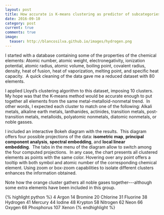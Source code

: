 ```yaml
---
layout: post
title: How accurate is K-means clustering as predictor of subcategories in the metal-metalloid-nonmetal trend?
date: 2016-09-10 
category: post
current: true
comments: true
image:
  teaser: http://blancosilva.github.io/images/hydrogen.png
---
```


I started with a database containing some of the properties of the chemical elements: Atomic number, atomic weight, electronegativity, ionization potential, atomic radius, atomic volume, boiling point, covalent radius, density, heat of fusion, heat of vaporization, melting point, and specific heat capacity.  A quick cleaning of the data gave me a reduced dataset with 80 elements.  

I applied Lloyd’s clustering algorithm to this dataset, imposing 10 clusters. My hope was that the K-means method would be accurate enough to put together all elements from the same metal-metalloid-nonmetal trend.  In other words, I expected each cluster to match one of the following: Alkali metals, alkaline earth metals, lan­thanides, actinides, transition metals, post-​transition metals, metalloids, polyatomic nonmetals, diatomic nonmetals, or noble gasses.

I included an interactive Bokeh diagram with the results.  This diagram offers four possible projections of the data: **isometric map**, **principal component analysis**, **spectral embedding**, and **local linear embedding**.  The tabs in the menu of the diagram allow to switch among the four computed projections.  In any case, the chart presents all clustered elements as points with the same color.  Hovering over any point offers a tooltip with both symbol and atomic number of the corresponding chemical element. Using zoom or box-zoom capabilities to isolate different clusters enhances the information obtained. 

<link rel="stylesheet" href="https://cdn.pydata.org/bokeh/release/bokeh-0.12.1.min.css" type="text/css" />
<link rel="stylesheet" href="https://cdn.pydata.org/bokeh/release/bokeh-widgets-0.12.1.min.css" type="text/css" />
        
<script type="text/javascript" src="https://cdn.pydata.org/bokeh/release/bokeh-0.12.1.min.js"></script>
<script type="text/javascript" src="https://cdn.pydata.org/bokeh/release/bokeh-widgets-0.12.1.min.js"></script>
<script type="text/javascript">
    Bokeh.set_log_level("info");
</script>

<div class="bk-root">
	<div class="plotdiv" id="1b7c65a4-571d-4f3e-9fdd-ed079cd65350"></div>
</div>

<script type="text/javascript">
Bokeh.$(function() {
	var docs_json = {"57fff59c-41eb-4d45-81e9-0a7e42c34e45":{"roots":{"references":[{"attributes":{},"id":"00cc789d-881a-4ad7-86d5-55f7553a63cf","type":"ToolEvents"},{"attributes":{"plot":{"id":"cee1bfa9-a824-44c8-9196-7b6a73d0175e","subtype":"Figure","type":"Plot"},"ticker":{"id":"129758b3-92e1-4aaa-8b0b-5cebdf31fe5a","type":"BasicTicker"}},"id":"e182f0b1-daf8-4f37-9190-bec05b4accf4","type":"Grid"},{"attributes":{"plot":{"id":"c2dab302-5e42-4e3d-959f-b5e66611fbc3","subtype":"Figure","type":"Plot"}},"id":"5217cc7f-a098-445c-aeb1-fda035014443","type":"WheelZoomTool"},{"attributes":{},"id":"75e62a9b-78f8-4b19-a5f3-f3d4d30e01b7","type":"BasicTicker"},{"attributes":{"data_source":{"id":"adbb849a-2cfb-4d55-a67d-58ba3b1038b9","type":"ColumnDataSource"},"glyph":{"id":"8e2f6dff-97e5-4955-9782-be53d1ed3414","type":"Circle"},"hover_glyph":null,"nonselection_glyph":{"id":"21066351-a6af-47e3-862c-4473430ff0e3","type":"Circle"},"selection_glyph":null},"id":"a4eb37fa-5e97-4431-a08a-1bdbd443c663","type":"GlyphRenderer"},{"attributes":{"dimension":1,"plot":{"id":"c2dab302-5e42-4e3d-959f-b5e66611fbc3","subtype":"Figure","type":"Plot"},"ticker":{"id":"f474c202-2a73-4edd-8ed6-ea0ae8a04233","type":"BasicTicker"}},"id":"eaee7ab2-ba98-4195-8f96-954f4c4d401e","type":"Grid"},{"attributes":{"plot":{"id":"c2dab302-5e42-4e3d-959f-b5e66611fbc3","subtype":"Figure","type":"Plot"}},"id":"c9d9b096-3849-4282-9d1d-9d0d942fdf01","type":"ResetTool"},{"attributes":{"overlay":{"id":"e977dbe3-8c12-4709-a2f8-36636a0daa6a","type":"BoxAnnotation"},"plot":{"id":"630a6592-12ca-42dc-92ef-2aea63af3651","subtype":"Figure","type":"Plot"}},"id":"ac8c7720-0df6-490a-8d97-8a8d0f78936c","type":"BoxZoomTool"},{"attributes":{"below":[{"id":"f63bc2ae-1d93-4feb-8d4b-7cb6d7705c36","type":"LinearAxis"}],"left":[{"id":"0a4c638c-e4b4-4481-b2eb-e2c359728a93","type":"LinearAxis"}],"plot_height":700,"plot_width":700,"renderers":[{"id":"f63bc2ae-1d93-4feb-8d4b-7cb6d7705c36","type":"LinearAxis"},{"id":"690a0a60-3502-4535-974f-df97314dd36a","type":"Grid"},{"id":"0a4c638c-e4b4-4481-b2eb-e2c359728a93","type":"LinearAxis"},{"id":"f5c5e61c-008f-4972-8cf1-e3043e3c714e","type":"Grid"},{"id":"9a5901de-a97e-4cad-b879-4c8014219e7f","type":"BoxAnnotation"},{"id":"27d56f1a-7c3b-4532-81ba-85bf4eaf4f64","type":"GlyphRenderer"}],"title":{"id":"f80e1044-6214-4f5d-810e-ee43636c4e32","type":"Title"},"tool_events":{"id":"9c23a4d1-f898-4314-8413-02bab3630f17","type":"ToolEvents"},"toolbar":{"id":"15bda869-de1c-434b-ab8c-e88b19d94edf","type":"Toolbar"},"x_range":{"id":"d9d66ebc-bb49-455c-9072-7481d6bca986","type":"DataRange1d"},"y_range":{"id":"2090e30b-3cbf-4a02-a472-143166984158","type":"DataRange1d"}},"id":"d1f6fdbe-f8b8-48cd-b2b3-d71314b67ed3","subtype":"Figure","type":"Plot"},{"attributes":{},"id":"3f24e6e2-68bf-482c-901b-b83865029baa","type":"BasicTicker"},{"attributes":{"child":{"id":"630a6592-12ca-42dc-92ef-2aea63af3651","subtype":"Figure","type":"Plot"},"title":"Isometric Map"},"id":"ea24ab70-9e73-439f-affd-592e438c59b0","type":"Panel"},{"attributes":{},"id":"1b988d15-c792-4942-97de-bd0aab3356ba","type":"ToolEvents"},{"attributes":{"formatter":{"id":"d8eb04a3-45a5-43a2-9253-929516d4e62a","type":"BasicTickFormatter"},"plot":{"id":"630a6592-12ca-42dc-92ef-2aea63af3651","subtype":"Figure","type":"Plot"},"ticker":{"id":"316f212b-61d6-44fb-9b93-61fb7533d858","type":"BasicTicker"}},"id":"8de9b5db-ee4d-4089-a345-0a2cdae9500c","type":"LinearAxis"},{"attributes":{"fill_alpha":{"value":0.1},"fill_color":{"value":"#1f77b4"},"line_alpha":{"value":0.1},"line_color":{"value":"#1f77b4"},"size":{"units":"screen","value":10},"x":{"field":"x"},"y":{"field":"y"}},"id":"a5726df9-1d65-405b-b9ee-bcfe6a2263f6","type":"Circle"},{"attributes":{},"id":"316f212b-61d6-44fb-9b93-61fb7533d858","type":"BasicTicker"},{"attributes":{"callback":null},"id":"2090e30b-3cbf-4a02-a472-143166984158","type":"DataRange1d"},{"attributes":{"plot":{"id":"d1f6fdbe-f8b8-48cd-b2b3-d71314b67ed3","subtype":"Figure","type":"Plot"}},"id":"a748a11e-be89-4a00-80fb-698320cf787d","type":"ResetTool"},{"attributes":{"plot":{"id":"d1f6fdbe-f8b8-48cd-b2b3-d71314b67ed3","subtype":"Figure","type":"Plot"}},"id":"dafdebeb-92fa-4585-99df-6bdd3568f1a3","type":"PanTool"},{"attributes":{"below":[{"id":"8ee13b94-1b80-4eda-a50a-f4beeb1376a2","type":"LinearAxis"}],"left":[{"id":"8de9b5db-ee4d-4089-a345-0a2cdae9500c","type":"LinearAxis"}],"plot_height":700,"plot_width":700,"renderers":[{"id":"8ee13b94-1b80-4eda-a50a-f4beeb1376a2","type":"LinearAxis"},{"id":"bee6a1fd-c01c-4321-8bfa-907b99ad73dd","type":"Grid"},{"id":"8de9b5db-ee4d-4089-a345-0a2cdae9500c","type":"LinearAxis"},{"id":"93d70db1-0a1f-48dd-a027-d11381b46cfb","type":"Grid"},{"id":"e977dbe3-8c12-4709-a2f8-36636a0daa6a","type":"BoxAnnotation"},{"id":"a4eb37fa-5e97-4431-a08a-1bdbd443c663","type":"GlyphRenderer"}],"title":{"id":"c42e27d4-68aa-42ae-af86-9588bba103cd","type":"Title"},"tool_events":{"id":"00cc789d-881a-4ad7-86d5-55f7553a63cf","type":"ToolEvents"},"toolbar":{"id":"2252a3dd-e866-4fc7-b2a1-41692c367127","type":"Toolbar"},"x_range":{"id":"96da214a-b8dd-4580-ab0a-0a2d8870ef96","type":"DataRange1d"},"y_range":{"id":"dc2353fd-c680-4d67-90ca-888f8d73ed14","type":"DataRange1d"}},"id":"630a6592-12ca-42dc-92ef-2aea63af3651","subtype":"Figure","type":"Plot"},{"attributes":{"data_source":{"id":"ea4aa114-acee-46c2-a6c6-89303d1218b5","type":"ColumnDataSource"},"glyph":{"id":"ac356c33-bf30-4851-9f38-0672cdf25271","type":"Circle"},"hover_glyph":null,"nonselection_glyph":{"id":"388bd00b-18b8-4080-9c78-65ed21fc38e1","type":"Circle"},"selection_glyph":null},"id":"27d56f1a-7c3b-4532-81ba-85bf4eaf4f64","type":"GlyphRenderer"},{"attributes":{"dimension":1,"plot":{"id":"630a6592-12ca-42dc-92ef-2aea63af3651","subtype":"Figure","type":"Plot"},"ticker":{"id":"316f212b-61d6-44fb-9b93-61fb7533d858","type":"BasicTicker"}},"id":"93d70db1-0a1f-48dd-a027-d11381b46cfb","type":"Grid"},{"attributes":{"callback":null},"id":"d9d66ebc-bb49-455c-9072-7481d6bca986","type":"DataRange1d"},{"attributes":{"callback":null,"column_names":["color","y","number","name","x"],"data":{"color":["blue","green","orange","gray","purple","red","green","purple","green","orange","green","gray","black","orange","purple","purple","gray","purple","purple","green","orange","purple","blue","black","purple","orange","red","orange","purple","orange","blue","red","gray","orange","black","green","brown","green","yellow","red","orange","gray","red","black","orange","purple","orange","pink","orange","green","purple","black","brown","gray","pink","brown","red","gray","yellow","purple","gray","purple","yellow","green","pink","red","gray","red","blue","brown","green","yellow","black","brown","pink","orange","brown","green","gray","red"],"name":["Aluminum","Antimony","Argon","Arsenic","Gold","Boron","Barium","Beryllium","Bismuth","Bromine","Calcium","Cadmium","Cerium","Chlorine","Cobalt","Chromium","Cesium","Copper","Erbium","Europium","Fluorine","Iron","Gallium","Gadolinium","Germanium","Hydrogen","Hafnium","Mercury","Holmium","Iodine","Indium","Iridium","Potassium","Krypton","Lanthanum","Lithium","Lutetium","Magnesium","Manganese","Molybdenum","Nitrogen","Sodium","Niobium","Neodymium","Neon","Nickel","Oxygen","Osmium","Phosphorus","Lead","Palladium","Praseodymium","Platinum","Rubidium","Rhenium","Rhodium","Ruthenium","Sulfur","Silver","Scandium","Selenium","Silicon","Samarium","Strontium","Tantalum","Technetium","Tellurium","Thorium","Tin","Titanium","Thallium","Thulium","Uranium","Vanadium","Tungsten","Xenon","Yttrium","Ytterbium","Zinc","Zirconium"],"number":[13,51,18,33,79,5,56,4,83,35,20,48,58,17,27,24,55,29,68,63,9,26,31,64,32,1,72,80,67,53,49,77,19,36,57,3,71,12,25,42,7,11,41,60,10,28,8,76,15,82,46,59,78,37,75,45,44,16,47,21,34,14,62,38,73,43,52,90,50,22,81,69,92,23,74,54,39,70,30,40],"x":[0.020084526582062872,0.055508911227359646,0.15159617982500034,0.07808620535306354,-0.013118989541468791,-0.1667149181084315,0.040412699966604515,-0.07412158918645055,0.09996677214325349,0.1358710216647169,0.049420833645170956,0.09840756709401258,-0.05368475756641123,0.1445412145579658,-0.07409316417918016,-0.0740595765977072,0.11968902413559186,-0.026971234299534935,-0.07399904353158034,0.046222159376645575,0.15454197924764262,-0.07409052090663995,0.11498411425073189,-0.05245918041112748,-0.01690505753613556,0.15810507616567535,-0.16713862462462217,0.12914581958175478,-0.07400764218452528,0.12530009037635478,0.10257272792964704,-0.16715970138356462,0.12128852554282608,0.14714531161018027,-0.06419691329517986,0.10359613404133232,-0.09212096560524483,0.07261141171217114,-0.022633185209691854,-0.16712746052891564,0.15425893856539996,0.1191230562603522,-0.1671134893103093,-0.02327814570193724,0.15648491981385174,-0.0741106703796223,0.15457894721882315,-0.16719523063347128,0.12877358728656896,0.0897623732213237,-0.07405615289428397,-0.06559716272986302,-0.12423051864410839,0.12111319125662334,-0.16724406574068892,-0.13889187151894994,-0.1671985605396927,0.120689818545417,0.0016202772687727118,-0.07407638313504207,0.1082491985884832,-0.052965284390099975,0.006889137879488946,0.05587808988636636,-0.16721740391543918,-0.16719279544791243,0.08771539506277566,-0.16713573562473905,0.0813179877688995,-0.09507031046186384,0.0982604083979883,-0.047403618993624004,-0.11269107732573114,-0.11953056645586756,-0.1672722561551455,0.14161633462018186,-0.0786897073555854,0.05947466029830267,0.09074390265847682,-0.16717994243702983],"y":[-0.0686640027625074,-0.03236129252061037,0.10088275678157575,0.015594629748858876,-0.13022710880772997,0.09320866123363873,-0.04788960307612368,-0.04812478338540362,-0.05239852725787149,0.08019276695069817,-0.03416756579328093,0.034824096936878976,-0.38582274730122385,0.09119086361219124,-0.053808921997003954,-0.059858381607069265,0.06354449734773836,-0.06332810308150484,-0.07388381969091548,-0.04967276449143002,0.10433491793803673,-0.05323509441680576,-0.1218473226690649,-0.08371155391912287,-0.08994256518945527,0.10908179190474339,0.12764933135773887,0.07687786711359658,-0.07024627665353751,0.06663726162916656,-0.10157418166086082,0.1263046831988943,0.04991071791183141,0.09543362059015625,-0.35257465037183333,0.0010330287617851292,-0.023946216541317504,-0.005926462161662521,-0.04760576755978449,0.14151992876682593,0.10405246048471159,0.03995282528323821,0.1420039670682226,-0.1233378253024394,0.10715099807051419,-0.04860115787057549,0.10432151305723025,0.16362384453223167,0.07017221143393758,-0.0647331974504771,-0.06273997215755646,-0.3582260430651827,0.03213017565191455,0.05860536971435126,0.18630357516727122,0.04728355999662924,0.1103729698616958,0.05946688409145219,-0.058842469373782944,-0.057152302385446094,0.045112059248676804,-0.03719370702747273,-0.05270548607708758,-0.032932741511694744,0.17827508108785653,0.10923458556172173,0.015158418785209878,0.11696617007969838,-0.13448636210346282,-0.02631729134006027,-0.04440109433036243,-0.0489427204212851,-0.19792518409590712,0.010587326543834106,0.18878104860172187,0.08864335256198225,-0.046494733412392894,-0.04370687587572408,0.020218518521762995,0.10449991026462405]}},"id":"69c788d8-589a-4455-a18c-1d045ac77d13","type":"ColumnDataSource"},{"attributes":{"plot":null,"text":null},"id":"f80e1044-6214-4f5d-810e-ee43636c4e32","type":"Title"},{"attributes":{"data_source":{"id":"97fcbe25-9ae7-4940-9fd2-985f30ff8860","type":"ColumnDataSource"},"glyph":{"id":"f0dacd2d-98f8-47fc-b4f0-c2d708f75136","type":"Circle"},"hover_glyph":null,"nonselection_glyph":{"id":"f4291af9-91c2-470e-a81d-f8a6ae44e447","type":"Circle"},"selection_glyph":null},"id":"de2c5ade-dce6-4847-9286-f0c6d41cc010","type":"GlyphRenderer"},{"attributes":{},"id":"04be2950-d6ee-4a57-9891-c3bbc420ece0","type":"BasicTicker"},{"attributes":{"formatter":{"id":"1525348e-307c-41b7-8caa-bef648e207e3","type":"BasicTickFormatter"},"plot":{"id":"cee1bfa9-a824-44c8-9196-7b6a73d0175e","subtype":"Figure","type":"Plot"},"ticker":{"id":"129758b3-92e1-4aaa-8b0b-5cebdf31fe5a","type":"BasicTicker"}},"id":"f657fa86-2aac-42c1-8ebc-0d6c938ac726","type":"LinearAxis"},{"attributes":{},"id":"781d0785-349d-4ea0-891b-76780f5c06a3","type":"BasicTicker"},{"attributes":{"child":{"id":"d1f6fdbe-f8b8-48cd-b2b3-d71314b67ed3","subtype":"Figure","type":"Plot"},"title":"PCA"},"id":"6571b915-2606-40a7-9990-3270441b3d6d","type":"Panel"},{"attributes":{"overlay":{"id":"9a5901de-a97e-4cad-b879-4c8014219e7f","type":"BoxAnnotation"},"plot":{"id":"d1f6fdbe-f8b8-48cd-b2b3-d71314b67ed3","subtype":"Figure","type":"Plot"}},"id":"ac3efedf-73fd-48dd-8ce2-21d563db2fcb","type":"BoxZoomTool"},{"attributes":{"formatter":{"id":"890edc07-2806-44aa-80e7-8932b6dfec03","type":"BasicTickFormatter"},"plot":{"id":"d1f6fdbe-f8b8-48cd-b2b3-d71314b67ed3","subtype":"Figure","type":"Plot"},"ticker":{"id":"3f24e6e2-68bf-482c-901b-b83865029baa","type":"BasicTicker"}},"id":"f63bc2ae-1d93-4feb-8d4b-7cb6d7705c36","type":"LinearAxis"},{"attributes":{"fill_alpha":{"value":0.1},"fill_color":{"value":"#1f77b4"},"line_alpha":{"value":0.1},"line_color":{"value":"#1f77b4"},"size":{"units":"screen","value":10},"x":{"field":"x"},"y":{"field":"y"}},"id":"388bd00b-18b8-4080-9c78-65ed21fc38e1","type":"Circle"},{"attributes":{"bottom_units":"screen","fill_alpha":{"value":0.5},"fill_color":{"value":"lightgrey"},"left_units":"screen","level":"overlay","line_alpha":{"value":1.0},"line_color":{"value":"black"},"line_dash":[4,4],"line_width":{"value":2},"plot":null,"render_mode":"css","right_units":"screen","top_units":"screen"},"id":"44ccdee2-9904-44fc-ba52-fa1d4b4df299","type":"BoxAnnotation"},{"attributes":{"plot":{"id":"c2dab302-5e42-4e3d-959f-b5e66611fbc3","subtype":"Figure","type":"Plot"}},"id":"842ca18d-71c2-4da8-b92f-e840c22759b8","type":"HelpTool"},{"attributes":{"callback":null},"id":"e45a05d4-d60c-4fa7-b98b-db7fa6c02e66","type":"DataRange1d"},{"attributes":{"fill_color":{"field":"color"},"line_color":{"field":"color"},"size":{"units":"screen","value":10},"x":{"field":"x"},"y":{"field":"y"}},"id":"b63d42a0-e0b3-4db6-b576-39162a9df427","type":"Circle"},{"attributes":{"fill_color":{"field":"color"},"line_color":{"field":"color"},"size":{"units":"screen","value":10},"x":{"field":"x"},"y":{"field":"y"}},"id":"f0dacd2d-98f8-47fc-b4f0-c2d708f75136","type":"Circle"},{"attributes":{},"id":"0020874b-5c7c-4b62-ab2a-800de073350b","type":"BasicTickFormatter"},{"attributes":{"dimension":1,"plot":{"id":"d1f6fdbe-f8b8-48cd-b2b3-d71314b67ed3","subtype":"Figure","type":"Plot"},"ticker":{"id":"75e62a9b-78f8-4b19-a5f3-f3d4d30e01b7","type":"BasicTicker"}},"id":"f5c5e61c-008f-4972-8cf1-e3043e3c714e","type":"Grid"},{"attributes":{},"id":"1525348e-307c-41b7-8caa-bef648e207e3","type":"BasicTickFormatter"},{"attributes":{"callback":null},"id":"dc2353fd-c680-4d67-90ca-888f8d73ed14","type":"DataRange1d"},{"attributes":{"plot":null,"text":null},"id":"0233b109-73a3-4dfd-bd8c-14dcf9b9f03a","type":"Title"},{"attributes":{"child":{"id":"c2dab302-5e42-4e3d-959f-b5e66611fbc3","subtype":"Figure","type":"Plot"},"title":"Spectral Embedding"},"id":"98b94786-8612-423f-aac3-5351d5c7acde","type":"Panel"},{"attributes":{"bottom_units":"screen","fill_alpha":{"value":0.5},"fill_color":{"value":"lightgrey"},"left_units":"screen","level":"overlay","line_alpha":{"value":1.0},"line_color":{"value":"black"},"line_dash":[4,4],"line_width":{"value":2},"plot":null,"render_mode":"css","right_units":"screen","top_units":"screen"},"id":"2cf0bc88-499c-4a96-b0f7-4aa5ce2004e5","type":"BoxAnnotation"},{"attributes":{},"id":"0baaa94f-00c2-4299-8378-1febf77aa58b","type":"BasicTicker"},{"attributes":{"callback":null,"plot":{"id":"630a6592-12ca-42dc-92ef-2aea63af3651","subtype":"Figure","type":"Plot"},"tooltips":[["Name    ","@name"],["Atomic #","@number"]]},"id":"a4462cf3-e7e3-4b88-a454-e4ca8d12435c","type":"HoverTool"},{"attributes":{"plot":{"id":"d1f6fdbe-f8b8-48cd-b2b3-d71314b67ed3","subtype":"Figure","type":"Plot"}},"id":"9ecb0224-2edc-4b42-9734-026504a8dc0f","type":"HelpTool"},{"attributes":{"callback":null},"id":"96da214a-b8dd-4580-ab0a-0a2d8870ef96","type":"DataRange1d"},{"attributes":{"formatter":{"id":"ad6f786c-cf8a-4fb4-9b91-d4b5195fe4b8","type":"BasicTickFormatter"},"plot":{"id":"c2dab302-5e42-4e3d-959f-b5e66611fbc3","subtype":"Figure","type":"Plot"},"ticker":{"id":"0baaa94f-00c2-4299-8378-1febf77aa58b","type":"BasicTicker"}},"id":"f4e6114a-1b2f-4401-abdd-67a2161a9f6c","type":"LinearAxis"},{"attributes":{"formatter":{"id":"0020874b-5c7c-4b62-ab2a-800de073350b","type":"BasicTickFormatter"},"plot":{"id":"630a6592-12ca-42dc-92ef-2aea63af3651","subtype":"Figure","type":"Plot"},"ticker":{"id":"781d0785-349d-4ea0-891b-76780f5c06a3","type":"BasicTicker"}},"id":"8ee13b94-1b80-4eda-a50a-f4beeb1376a2","type":"LinearAxis"},{"attributes":{"plot":{"id":"630a6592-12ca-42dc-92ef-2aea63af3651","subtype":"Figure","type":"Plot"}},"id":"f13f894f-b5f9-4cac-83e5-2911b4ab11ad","type":"ResetTool"},{"attributes":{"plot":{"id":"cee1bfa9-a824-44c8-9196-7b6a73d0175e","subtype":"Figure","type":"Plot"}},"id":"98becf97-1b1f-4842-aa51-6e31960d5248","type":"PanTool"},{"attributes":{},"id":"129758b3-92e1-4aaa-8b0b-5cebdf31fe5a","type":"BasicTicker"},{"attributes":{},"id":"04b24655-2bdc-4bd2-8d99-97e4c78e7af6","type":"BasicTickFormatter"},{"attributes":{"plot":{"id":"cee1bfa9-a824-44c8-9196-7b6a73d0175e","subtype":"Figure","type":"Plot"}},"id":"6763cb58-49a6-4e8f-a0a7-2f607e6d9d27","type":"HelpTool"},{"attributes":{"plot":{"id":"630a6592-12ca-42dc-92ef-2aea63af3651","subtype":"Figure","type":"Plot"}},"id":"37c9ce78-0afc-4ee8-947a-c3dd6484dc3a","type":"WheelZoomTool"},{"attributes":{"fill_alpha":{"value":0.1},"fill_color":{"value":"#1f77b4"},"line_alpha":{"value":0.1},"line_color":{"value":"#1f77b4"},"size":{"units":"screen","value":10},"x":{"field":"x"},"y":{"field":"y"}},"id":"f4291af9-91c2-470e-a81d-f8a6ae44e447","type":"Circle"},{"attributes":{},"id":"11cd2732-f1e9-447e-8723-60767db7cf25","type":"ToolEvents"},{"attributes":{"dimension":1,"plot":{"id":"cee1bfa9-a824-44c8-9196-7b6a73d0175e","subtype":"Figure","type":"Plot"},"ticker":{"id":"04be2950-d6ee-4a57-9891-c3bbc420ece0","type":"BasicTicker"}},"id":"7ef6af74-c6be-451f-8156-28e0ea16cb99","type":"Grid"},{"attributes":{"plot":null,"text":null},"id":"c42e27d4-68aa-42ae-af86-9588bba103cd","type":"Title"},{"attributes":{"plot":null,"text":null},"id":"6bfbd763-2907-41b4-bd4a-9d95769ff141","type":"Title"},{"attributes":{"plot":{"id":"cee1bfa9-a824-44c8-9196-7b6a73d0175e","subtype":"Figure","type":"Plot"}},"id":"5cac3699-7ed9-4049-b47d-7336d7d080f2","type":"SaveTool"},{"attributes":{},"id":"f474c202-2a73-4edd-8ed6-ea0ae8a04233","type":"BasicTicker"},{"attributes":{"callback":null},"id":"69e2ad9d-bd6f-43fa-8988-06e933f0545b","type":"DataRange1d"},{"attributes":{"overlay":{"id":"2cf0bc88-499c-4a96-b0f7-4aa5ce2004e5","type":"BoxAnnotation"},"plot":{"id":"c2dab302-5e42-4e3d-959f-b5e66611fbc3","subtype":"Figure","type":"Plot"}},"id":"ae4c10b2-6ade-4517-81a6-8306f709954a","type":"BoxZoomTool"},{"attributes":{"plot":{"id":"d1f6fdbe-f8b8-48cd-b2b3-d71314b67ed3","subtype":"Figure","type":"Plot"}},"id":"fde1e47b-3327-4e62-824d-98b65f8d309a","type":"WheelZoomTool"},{"attributes":{},"id":"d8eb04a3-45a5-43a2-9253-929516d4e62a","type":"BasicTickFormatter"},{"attributes":{"plot":{"id":"cee1bfa9-a824-44c8-9196-7b6a73d0175e","subtype":"Figure","type":"Plot"}},"id":"aa0d69bd-f4a5-4da7-988c-cc788bcdb60c","type":"ResetTool"},{"attributes":{},"id":"ad6f786c-cf8a-4fb4-9b91-d4b5195fe4b8","type":"BasicTickFormatter"},{"attributes":{"plot":{"id":"cee1bfa9-a824-44c8-9196-7b6a73d0175e","subtype":"Figure","type":"Plot"}},"id":"5b7244ba-129a-4438-9898-0b73009d27ec","type":"WheelZoomTool"},{"attributes":{"plot":{"id":"d1f6fdbe-f8b8-48cd-b2b3-d71314b67ed3","subtype":"Figure","type":"Plot"}},"id":"590cd759-ec77-4e6a-a8bf-48f6f8a0ede0","type":"SaveTool"},{"attributes":{"active_drag":"auto","active_scroll":"auto","active_tap":"auto","tools":[{"id":"15137a19-6285-4e59-926b-e297f4424e02","type":"PanTool"},{"id":"37c9ce78-0afc-4ee8-947a-c3dd6484dc3a","type":"WheelZoomTool"},{"id":"ac8c7720-0df6-490a-8d97-8a8d0f78936c","type":"BoxZoomTool"},{"id":"30069fff-2193-4db3-b5e7-788b4ccb8afa","type":"SaveTool"},{"id":"f13f894f-b5f9-4cac-83e5-2911b4ab11ad","type":"ResetTool"},{"id":"b3208057-5fd6-4f83-9d4c-8cd1ab0619f9","type":"HelpTool"},{"id":"a4462cf3-e7e3-4b88-a454-e4ca8d12435c","type":"HoverTool"}]},"id":"2252a3dd-e866-4fc7-b2a1-41692c367127","type":"Toolbar"},{"attributes":{"callback":null},"id":"3ec8e342-c6c8-4da0-9e1f-f17a9b0c601f","type":"DataRange1d"},{"attributes":{"below":[{"id":"f4e6114a-1b2f-4401-abdd-67a2161a9f6c","type":"LinearAxis"}],"left":[{"id":"474843ad-326c-4358-a433-39ae60cdad43","type":"LinearAxis"}],"plot_height":700,"plot_width":700,"renderers":[{"id":"f4e6114a-1b2f-4401-abdd-67a2161a9f6c","type":"LinearAxis"},{"id":"acbc3918-1b88-432b-a0d5-bff5490a3806","type":"Grid"},{"id":"474843ad-326c-4358-a433-39ae60cdad43","type":"LinearAxis"},{"id":"eaee7ab2-ba98-4195-8f96-954f4c4d401e","type":"Grid"},{"id":"2cf0bc88-499c-4a96-b0f7-4aa5ce2004e5","type":"BoxAnnotation"},{"id":"de2c5ade-dce6-4847-9286-f0c6d41cc010","type":"GlyphRenderer"}],"title":{"id":"0233b109-73a3-4dfd-bd8c-14dcf9b9f03a","type":"Title"},"tool_events":{"id":"11cd2732-f1e9-447e-8723-60767db7cf25","type":"ToolEvents"},"toolbar":{"id":"afc80fbc-c8d0-4fc1-885f-0204f9457f54","type":"Toolbar"},"x_range":{"id":"e45a05d4-d60c-4fa7-b98b-db7fa6c02e66","type":"DataRange1d"},"y_range":{"id":"69e2ad9d-bd6f-43fa-8988-06e933f0545b","type":"DataRange1d"}},"id":"c2dab302-5e42-4e3d-959f-b5e66611fbc3","subtype":"Figure","type":"Plot"},{"attributes":{"overlay":{"id":"44ccdee2-9904-44fc-ba52-fa1d4b4df299","type":"BoxAnnotation"},"plot":{"id":"cee1bfa9-a824-44c8-9196-7b6a73d0175e","subtype":"Figure","type":"Plot"}},"id":"e0d801c3-d95d-4794-9de5-e7bf785217ac","type":"BoxZoomTool"},{"attributes":{"callback":null,"plot":{"id":"d1f6fdbe-f8b8-48cd-b2b3-d71314b67ed3","subtype":"Figure","type":"Plot"},"tooltips":[["Name    ","@name"],["Atomic #","@number"]]},"id":"c0e13ab7-76e0-4d72-91c5-a1253b552b13","type":"HoverTool"},{"attributes":{"plot":{"id":"d1f6fdbe-f8b8-48cd-b2b3-d71314b67ed3","subtype":"Figure","type":"Plot"},"ticker":{"id":"3f24e6e2-68bf-482c-901b-b83865029baa","type":"BasicTicker"}},"id":"690a0a60-3502-4535-974f-df97314dd36a","type":"Grid"},{"attributes":{"plot":{"id":"630a6592-12ca-42dc-92ef-2aea63af3651","subtype":"Figure","type":"Plot"}},"id":"b3208057-5fd6-4f83-9d4c-8cd1ab0619f9","type":"HelpTool"},{"attributes":{"callback":null},"id":"c7fa5816-46d7-4947-aefa-be476df288b9","type":"DataRange1d"},{"attributes":{"below":[{"id":"f657fa86-2aac-42c1-8ebc-0d6c938ac726","type":"LinearAxis"}],"left":[{"id":"ddfa333e-6888-4778-8c4d-0ae52e7562bf","type":"LinearAxis"}],"plot_height":700,"plot_width":700,"renderers":[{"id":"f657fa86-2aac-42c1-8ebc-0d6c938ac726","type":"LinearAxis"},{"id":"e182f0b1-daf8-4f37-9190-bec05b4accf4","type":"Grid"},{"id":"ddfa333e-6888-4778-8c4d-0ae52e7562bf","type":"LinearAxis"},{"id":"7ef6af74-c6be-451f-8156-28e0ea16cb99","type":"Grid"},{"id":"44ccdee2-9904-44fc-ba52-fa1d4b4df299","type":"BoxAnnotation"},{"id":"99c925e4-4e8f-41ff-86dc-9cfe6a82568b","type":"GlyphRenderer"}],"title":{"id":"6bfbd763-2907-41b4-bd4a-9d95769ff141","type":"Title"},"tool_events":{"id":"1b988d15-c792-4942-97de-bd0aab3356ba","type":"ToolEvents"},"toolbar":{"id":"adc1f5b9-2d44-4b78-bad3-0db9b4ce1aa5","type":"Toolbar"},"x_range":{"id":"3ec8e342-c6c8-4da0-9e1f-f17a9b0c601f","type":"DataRange1d"},"y_range":{"id":"c7fa5816-46d7-4947-aefa-be476df288b9","type":"DataRange1d"}},"id":"cee1bfa9-a824-44c8-9196-7b6a73d0175e","subtype":"Figure","type":"Plot"},{"attributes":{"active_drag":"auto","active_scroll":"auto","active_tap":"auto","tools":[{"id":"98becf97-1b1f-4842-aa51-6e31960d5248","type":"PanTool"},{"id":"5b7244ba-129a-4438-9898-0b73009d27ec","type":"WheelZoomTool"},{"id":"e0d801c3-d95d-4794-9de5-e7bf785217ac","type":"BoxZoomTool"},{"id":"5cac3699-7ed9-4049-b47d-7336d7d080f2","type":"SaveTool"},{"id":"aa0d69bd-f4a5-4da7-988c-cc788bcdb60c","type":"ResetTool"},{"id":"6763cb58-49a6-4e8f-a0a7-2f607e6d9d27","type":"HelpTool"},{"id":"fb04df34-0aec-451d-8510-e0bd2a46a146","type":"HoverTool"}]},"id":"adc1f5b9-2d44-4b78-bad3-0db9b4ce1aa5","type":"Toolbar"},{"attributes":{"child":{"id":"cee1bfa9-a824-44c8-9196-7b6a73d0175e","subtype":"Figure","type":"Plot"},"title":"Locally Linear Embedding"},"id":"8a556456-30ce-48d9-8b86-96393a9f914c","type":"Panel"},{"attributes":{"formatter":{"id":"04b24655-2bdc-4bd2-8d99-97e4c78e7af6","type":"BasicTickFormatter"},"plot":{"id":"cee1bfa9-a824-44c8-9196-7b6a73d0175e","subtype":"Figure","type":"Plot"},"ticker":{"id":"04be2950-d6ee-4a57-9891-c3bbc420ece0","type":"BasicTicker"}},"id":"ddfa333e-6888-4778-8c4d-0ae52e7562bf","type":"LinearAxis"},{"attributes":{},"id":"890edc07-2806-44aa-80e7-8932b6dfec03","type":"BasicTickFormatter"},{"attributes":{"callback":null,"tabs":[{"id":"98b94786-8612-423f-aac3-5351d5c7acde","type":"Panel"},{"id":"6571b915-2606-40a7-9990-3270441b3d6d","type":"Panel"},{"id":"ea24ab70-9e73-439f-affd-592e438c59b0","type":"Panel"},{"id":"8a556456-30ce-48d9-8b86-96393a9f914c","type":"Panel"}]},"id":"57982c92-017a-4829-a492-78e88afc07ad","type":"Tabs"},{"attributes":{"bottom_units":"screen","fill_alpha":{"value":0.5},"fill_color":{"value":"lightgrey"},"left_units":"screen","level":"overlay","line_alpha":{"value":1.0},"line_color":{"value":"black"},"line_dash":[4,4],"line_width":{"value":2},"plot":null,"render_mode":"css","right_units":"screen","top_units":"screen"},"id":"9a5901de-a97e-4cad-b879-4c8014219e7f","type":"BoxAnnotation"},{"attributes":{"bottom_units":"screen","fill_alpha":{"value":0.5},"fill_color":{"value":"lightgrey"},"left_units":"screen","level":"overlay","line_alpha":{"value":1.0},"line_color":{"value":"black"},"line_dash":[4,4],"line_width":{"value":2},"plot":null,"render_mode":"css","right_units":"screen","top_units":"screen"},"id":"e977dbe3-8c12-4709-a2f8-36636a0daa6a","type":"BoxAnnotation"},{"attributes":{},"id":"71848d40-ccda-4bfe-be34-9f619a203a39","type":"BasicTickFormatter"},{"attributes":{"active_drag":"auto","active_scroll":"auto","active_tap":"auto","tools":[{"id":"2ef0a2d0-ccde-4af3-9950-c00ec5716827","type":"PanTool"},{"id":"5217cc7f-a098-445c-aeb1-fda035014443","type":"WheelZoomTool"},{"id":"ae4c10b2-6ade-4517-81a6-8306f709954a","type":"BoxZoomTool"},{"id":"c32663aa-0a8e-47fc-b6d0-4bcab05cb8dc","type":"SaveTool"},{"id":"c9d9b096-3849-4282-9d1d-9d0d942fdf01","type":"ResetTool"},{"id":"842ca18d-71c2-4da8-b92f-e840c22759b8","type":"HelpTool"},{"id":"6946cb3d-c3b2-4ea9-bbba-9ba081c5f4ae","type":"HoverTool"}]},"id":"afc80fbc-c8d0-4fc1-885f-0204f9457f54","type":"Toolbar"},{"attributes":{"formatter":{"id":"71848d40-ccda-4bfe-be34-9f619a203a39","type":"BasicTickFormatter"},"plot":{"id":"d1f6fdbe-f8b8-48cd-b2b3-d71314b67ed3","subtype":"Figure","type":"Plot"},"ticker":{"id":"75e62a9b-78f8-4b19-a5f3-f3d4d30e01b7","type":"BasicTicker"}},"id":"0a4c638c-e4b4-4481-b2eb-e2c359728a93","type":"LinearAxis"},{"attributes":{"fill_color":{"field":"color"},"line_color":{"field":"color"},"size":{"units":"screen","value":10},"x":{"field":"x"},"y":{"field":"y"}},"id":"ac356c33-bf30-4851-9f38-0672cdf25271","type":"Circle"},{"attributes":{"active_drag":"auto","active_scroll":"auto","active_tap":"auto","tools":[{"id":"dafdebeb-92fa-4585-99df-6bdd3568f1a3","type":"PanTool"},{"id":"fde1e47b-3327-4e62-824d-98b65f8d309a","type":"WheelZoomTool"},{"id":"ac3efedf-73fd-48dd-8ce2-21d563db2fcb","type":"BoxZoomTool"},{"id":"590cd759-ec77-4e6a-a8bf-48f6f8a0ede0","type":"SaveTool"},{"id":"a748a11e-be89-4a00-80fb-698320cf787d","type":"ResetTool"},{"id":"9ecb0224-2edc-4b42-9734-026504a8dc0f","type":"HelpTool"},{"id":"c0e13ab7-76e0-4d72-91c5-a1253b552b13","type":"HoverTool"}]},"id":"15bda869-de1c-434b-ab8c-e88b19d94edf","type":"Toolbar"},{"attributes":{"plot":{"id":"630a6592-12ca-42dc-92ef-2aea63af3651","subtype":"Figure","type":"Plot"}},"id":"30069fff-2193-4db3-b5e7-788b4ccb8afa","type":"SaveTool"},{"attributes":{"callback":null,"plot":{"id":"c2dab302-5e42-4e3d-959f-b5e66611fbc3","subtype":"Figure","type":"Plot"},"tooltips":[["Name    ","@name"],["Atomic #","@number"]]},"id":"6946cb3d-c3b2-4ea9-bbba-9ba081c5f4ae","type":"HoverTool"},{"attributes":{"fill_color":{"field":"color"},"line_color":{"field":"color"},"size":{"units":"screen","value":10},"x":{"field":"x"},"y":{"field":"y"}},"id":"8e2f6dff-97e5-4955-9782-be53d1ed3414","type":"Circle"},{"attributes":{"callback":null,"column_names":["color","y","number","name","x"],"data":{"color":["blue","green","orange","gray","purple","red","green","purple","green","orange","green","gray","black","orange","purple","purple","gray","purple","purple","green","orange","purple","blue","black","purple","orange","red","orange","purple","orange","blue","red","gray","orange","black","green","brown","green","yellow","red","orange","gray","red","black","orange","purple","orange","pink","orange","green","purple","black","brown","gray","pink","brown","red","gray","yellow","purple","gray","purple","yellow","green","pink","red","gray","red","blue","brown","green","yellow","black","brown","pink","orange","brown","green","gray","red"],"name":["Aluminum","Antimony","Argon","Arsenic","Gold","Boron","Barium","Beryllium","Bismuth","Bromine","Calcium","Cadmium","Cerium","Chlorine","Cobalt","Chromium","Cesium","Copper","Erbium","Europium","Fluorine","Iron","Gallium","Gadolinium","Germanium","Hydrogen","Hafnium","Mercury","Holmium","Iodine","Indium","Iridium","Potassium","Krypton","Lanthanum","Lithium","Lutetium","Magnesium","Manganese","Molybdenum","Nitrogen","Sodium","Niobium","Neodymium","Neon","Nickel","Oxygen","Osmium","Phosphorus","Lead","Palladium","Praseodymium","Platinum","Rubidium","Rhenium","Rhodium","Ruthenium","Sulfur","Silver","Scandium","Selenium","Silicon","Samarium","Strontium","Tantalum","Technetium","Tellurium","Thorium","Tin","Titanium","Thallium","Thulium","Uranium","Vanadium","Tungsten","Xenon","Yttrium","Ytterbium","Zinc","Zirconium"],"number":[13,51,18,33,79,5,56,4,83,35,20,48,58,17,27,24,55,29,68,63,9,26,31,64,32,1,72,80,67,53,49,77,19,36,57,3,71,12,25,42,7,11,41,60,10,28,8,76,15,82,46,59,78,37,75,45,44,16,47,21,34,14,62,38,73,43,52,90,50,22,81,69,92,23,74,54,39,70,30,40],"x":[-0.047260757042147473,0.09950616894970171,0.5793823850598813,0.12035301508352052,-0.1595838769653734,-0.363058606199194,0.0693629384854535,-0.2665360554727898,0.07473674651398647,0.395472503701883,0.09819918899638701,0.30702091050416475,-0.15886868343679109,0.4435816512306726,-0.24692801122165442,-0.10636249520155665,0.3367404729986222,-0.10603869483484983,-0.20776778270243082,0.11059904440408577,0.5457699975533281,-0.1843008884522744,0.015916213220930047,-0.26010686589174004,-0.14232861389951465,0.4389007902258712,-0.5320616390592325,0.32480400595000897,-0.2155152838997979,0.3334827807930577,0.025811744885624807,-0.5305855039401725,0.308041423844073,0.6083633613123897,-0.17838792072508508,0.10051707121739824,-0.24163025407684446,0.178355612514032,-0.04315978060931711,-0.45208139717436113,0.5457699975533277,0.28781429915980233,-0.4525947540486783,-0.19368652438270187,0.4750810839311789,-0.22868162886281918,0.5793823850598812,-0.3447761599715733,0.3106601485145346,0.0776108599537079,-0.27747528847076464,-0.17043086688647816,-0.2779084548258107,0.35472809621124374,-0.2876416467193353,-0.2603285420289838,-0.43164599658990954,0.36281918207066266,-0.038460242531894256,-0.1989734489477422,0.32575123168034414,-0.08388460695859878,0.018329666709461154,0.11392721231377526,-0.28764164671933506,-0.4150125128118691,0.23379818647664052,-0.24795602621556664,-0.01473013427281269,-0.22669972101307803,0.0967110429811729,-0.05652455795029932,-0.14293961649988793,-0.2249085718533126,-0.287641646719335,0.6051257575782616,-0.2760888642768756,0.1399640760266515,0.2762257721046488,-0.4494224554064605],"y":[-0.27843175181913066,-0.3673126563883015,0.4706134023234757,-0.07775841818619128,-0.22005321302662967,0.350685685365368,-0.4171608495345961,-0.2746394814203383,-0.29823174972223304,0.2561074961008443,-0.3084494345042392,-0.13693468345899085,-0.1192743713865423,0.3149527717378333,-0.27542440815017,-0.1478289618916876,-0.040643397815711156,-0.2977675893371984,-0.23739529064758255,-0.3547088389877329,0.4477557716865245,-0.24042057838865907,-0.23193876586758358,-0.10947125046066526,-0.23204681153139467,0.3639956186560496,0.6185217380141145,0.08859269678892592,-0.31692919369824435,0.16489881072646886,-0.27908105015411416,0.6131136662147767,-0.09566041336373354,0.4819436509396527,-0.11831196590018848,-0.19268432212419884,-0.0018901861325918412,-0.2663270948463445,-0.2382777027937661,0.5358442300368588,0.44775577168652486,-0.12722114436789328,0.5377199009981287,-0.16937722793012053,0.39332273124375106,-0.30533942761703736,0.47061340232347554,0.42329431229633363,0.11105014104779859,-0.3450691810868741,-0.2528477933348567,-0.09617882126361192,0.11904473939693508,-0.05121696133738945,0.3540013929301303,0.1224208501046199,0.4610734830614282,0.016399531785869784,-0.31093410525107995,-0.2523099614770164,-0.10651374084694136,-0.21816334166685258,-0.2960173467138801,-0.3308874350534751,0.35400139293013,0.4695435036225313,-0.20142587004061696,0.2778714242196594,-0.22365133738066845,-0.045141728229070886,-0.3112401176763166,-0.23242714693931113,-0.01327208929483267,0.004140122271724552,0.3540013929301302,0.47376325529186003,-0.06379242033365169,-0.24714694614306304,-0.18015895344287014,0.4583446422347143]}},"id":"97fcbe25-9ae7-4940-9fd2-985f30ff8860","type":"ColumnDataSource"},{"attributes":{"plot":{"id":"630a6592-12ca-42dc-92ef-2aea63af3651","subtype":"Figure","type":"Plot"}},"id":"15137a19-6285-4e59-926b-e297f4424e02","type":"PanTool"},{"attributes":{"callback":null,"plot":{"id":"cee1bfa9-a824-44c8-9196-7b6a73d0175e","subtype":"Figure","type":"Plot"},"tooltips":[["Name    ","@name"],["Atomic #","@number"]]},"id":"fb04df34-0aec-451d-8510-e0bd2a46a146","type":"HoverTool"},{"attributes":{"plot":{"id":"c2dab302-5e42-4e3d-959f-b5e66611fbc3","subtype":"Figure","type":"Plot"}},"id":"2ef0a2d0-ccde-4af3-9950-c00ec5716827","type":"PanTool"},{"attributes":{},"id":"9c23a4d1-f898-4314-8413-02bab3630f17","type":"ToolEvents"},{"attributes":{"data_source":{"id":"69c788d8-589a-4455-a18c-1d045ac77d13","type":"ColumnDataSource"},"glyph":{"id":"b63d42a0-e0b3-4db6-b576-39162a9df427","type":"Circle"},"hover_glyph":null,"nonselection_glyph":{"id":"a5726df9-1d65-405b-b9ee-bcfe6a2263f6","type":"Circle"},"selection_glyph":null},"id":"99c925e4-4e8f-41ff-86dc-9cfe6a82568b","type":"GlyphRenderer"},{"attributes":{"plot":{"id":"c2dab302-5e42-4e3d-959f-b5e66611fbc3","subtype":"Figure","type":"Plot"}},"id":"c32663aa-0a8e-47fc-b6d0-4bcab05cb8dc","type":"SaveTool"},{"attributes":{"plot":{"id":"c2dab302-5e42-4e3d-959f-b5e66611fbc3","subtype":"Figure","type":"Plot"},"ticker":{"id":"0baaa94f-00c2-4299-8378-1febf77aa58b","type":"BasicTicker"}},"id":"acbc3918-1b88-432b-a0d5-bff5490a3806","type":"Grid"},{"attributes":{"callback":null,"column_names":["color","y","number","name","x"],"data":{"color":["blue","green","orange","gray","purple","red","green","purple","green","orange","green","gray","black","orange","purple","purple","gray","purple","purple","green","orange","purple","blue","black","purple","orange","red","orange","purple","orange","blue","red","gray","orange","black","green","brown","green","yellow","red","orange","gray","red","black","orange","purple","orange","pink","orange","green","purple","black","brown","gray","pink","brown","red","gray","yellow","purple","gray","purple","yellow","green","pink","red","gray","red","blue","brown","green","yellow","black","brown","pink","orange","brown","green","gray","red"],"name":["Aluminum","Antimony","Argon","Arsenic","Gold","Boron","Barium","Beryllium","Bismuth","Bromine","Calcium","Cadmium","Cerium","Chlorine","Cobalt","Chromium","Cesium","Copper","Erbium","Europium","Fluorine","Iron","Gallium","Gadolinium","Germanium","Hydrogen","Hafnium","Mercury","Holmium","Iodine","Indium","Iridium","Potassium","Krypton","Lanthanum","Lithium","Lutetium","Magnesium","Manganese","Molybdenum","Nitrogen","Sodium","Niobium","Neodymium","Neon","Nickel","Oxygen","Osmium","Phosphorus","Lead","Palladium","Praseodymium","Platinum","Rubidium","Rhenium","Rhodium","Ruthenium","Sulfur","Silver","Scandium","Selenium","Silicon","Samarium","Strontium","Tantalum","Technetium","Tellurium","Thorium","Tin","Titanium","Thallium","Thulium","Uranium","Vanadium","Tungsten","Xenon","Yttrium","Ytterbium","Zinc","Zirconium"],"number":[13,51,18,33,79,5,56,4,83,35,20,48,58,17,27,24,55,29,68,63,9,26,31,64,32,1,72,80,67,53,49,77,19,36,57,3,71,12,25,42,7,11,41,60,10,28,8,76,15,82,46,59,78,37,75,45,44,16,47,21,34,14,62,38,73,43,52,90,50,22,81,69,92,23,74,54,39,70,30,40],"x":[165.1549578086669,-792.7720666339671,-2823.911782391951,-1690.9785680590544,604.003387697546,2151.1534894725755,-547.4716111589673,872.8116117785594,-1048.4956299233063,-2537.6402797234005,-810.8718195077785,-1722.8067323885657,1123.0966109927645,-2649.696687604154,827.8752492502166,811.3197698676413,-2050.977643985591,350.69647399150875,849.2084990339467,-764.1471729493757,-2846.350833763942,719.67950998593,-532.924237310271,1219.2784924423763,573.4084592303528,-2922.2196059991647,2828.5210411083713,-2380.4911599136444,662.6678717464754,-2401.8127171891165,-701.9503389126266,2753.446644467973,-1974.279813787954,-2789.7211548797695,1185.3803007326305,-1392.2647915255197,1390.0773376147806,-1235.01663547876,-59.75485635628122,3008.5434322255883,-2854.5116367646956,-1845.8234647614345,3022.517917867446,848.6448130257074,-2909.181351937498,686.5144718790234,-2839.099449129472,3567.4271600341626,-2306.38464443666,-916.4930886721086,946.7111615875558,1221.0459721050568,1846.245391652987,-2031.5517374912906,4110.882066789432,1808.6145728832691,2452.2999579542397,-2126.54200569937,-89.89184640751884,803.6950103840954,-1860.7221626960586,306.86491971590306,-398.2648201580452,-939.6970894260107,3912.9990090697706,2449.5337668192415,-1502.8653887710816,2999.7822780164397,-94.47061201325167,1299.8662693093083,-1137.9638292219493,-40.92141314874259,1938.6695031879992,1519.8887200301212,4209.631861125093,-2740.4304570994445,1286.1646900084056,-1087.036034138292,-1545.792708746224,2609.87722726916],"y":[-813.3226419025247,-237.03064716141273,369.17598760367173,172.51248903528915,-571.4990105519822,291.83235366075564,-204.9444833605803,-457.53840960113837,-380.57214101263344,314.5174596553287,121.62347137063307,238.02339013507606,-954.9573220137667,336.74570153088223,78.24254827241617,-268.5951832219415,39.88814267633211,-289.8661815345455,48.983015397025554,78.8268704624029,373.28774077562275,145.68497475499606,-981.6809191383713,-532.4116235105231,-631.3066114452986,387.2799813350157,277.4433798079099,120.74560149181013,166.69892396917638,283.0516047821477,-932.9170875401891,447.53154488730524,-98.03720663095794,362.8666851839355,-905.8647840881179,-334.75622195096537,12.90971844937394,213.29585306541782,128.65359536291442,474.7664608391974,374.8189519452578,-133.34425257155806,399.9876916381345,-598.7065487255792,384.95723624138964,70.61856597840853,371.91445774676004,595.207271817676,272.110474342913,-437.1501492142671,105.74214652472642,-892.7756550270203,66.71695312098848,0.9321352850047333,686.4778773469357,188.90189808994842,383.0535114469682,238.11948054788024,-230.5225744573133,76.08865921782501,203.22348765242964,215.34630353762094,93.72655239041693,87.67691058820412,628.065149867858,361.39211414510146,159.58664677105753,-119.52384139990681,-969.7862407226246,111.00163487935981,-395.7347704768956,203.95993946279725,-783.454619360622,131.7502215410609,755.6179278507166,352.4379854958572,-133.6058908168514,128.9839413892563,219.8998676903442,-62.99847161990647]}},"id":"adbb849a-2cfb-4d55-a67d-58ba3b1038b9","type":"ColumnDataSource"},{"attributes":{"fill_alpha":{"value":0.1},"fill_color":{"value":"#1f77b4"},"line_alpha":{"value":0.1},"line_color":{"value":"#1f77b4"},"size":{"units":"screen","value":10},"x":{"field":"x"},"y":{"field":"y"}},"id":"21066351-a6af-47e3-862c-4473430ff0e3","type":"Circle"},{"attributes":{},"id":"ae0f619a-ad0f-4ac3-8987-34fd436a9bfb","type":"BasicTickFormatter"},{"attributes":{"plot":{"id":"630a6592-12ca-42dc-92ef-2aea63af3651","subtype":"Figure","type":"Plot"},"ticker":{"id":"781d0785-349d-4ea0-891b-76780f5c06a3","type":"BasicTicker"}},"id":"bee6a1fd-c01c-4321-8bfa-907b99ad73dd","type":"Grid"},{"attributes":{"callback":null,"column_names":["color","y","number","name","x"],"data":{"color":["blue","green","orange","gray","purple","red","green","purple","green","orange","green","gray","black","orange","purple","purple","gray","purple","purple","green","orange","purple","blue","black","purple","orange","red","orange","purple","orange","blue","red","gray","orange","black","green","brown","green","yellow","red","orange","gray","red","black","orange","purple","orange","pink","orange","green","purple","black","brown","gray","pink","brown","red","gray","yellow","purple","gray","purple","yellow","green","pink","red","gray","red","blue","brown","green","yellow","black","brown","pink","orange","brown","green","gray","red"],"name":["Aluminum","Antimony","Argon","Arsenic","Gold","Boron","Barium","Beryllium","Bismuth","Bromine","Calcium","Cadmium","Cerium","Chlorine","Cobalt","Chromium","Cesium","Copper","Erbium","Europium","Fluorine","Iron","Gallium","Gadolinium","Germanium","Hydrogen","Hafnium","Mercury","Holmium","Iodine","Indium","Iridium","Potassium","Krypton","Lanthanum","Lithium","Lutetium","Magnesium","Manganese","Molybdenum","Nitrogen","Sodium","Niobium","Neodymium","Neon","Nickel","Oxygen","Osmium","Phosphorus","Lead","Palladium","Praseodymium","Platinum","Rubidium","Rhenium","Rhodium","Ruthenium","Sulfur","Silver","Scandium","Selenium","Silicon","Samarium","Strontium","Tantalum","Technetium","Tellurium","Thorium","Tin","Titanium","Thallium","Thulium","Uranium","Vanadium","Tungsten","Xenon","Yttrium","Ytterbium","Zinc","Zirconium"],"number":[13,51,18,33,79,5,56,4,83,35,20,48,58,17,27,24,55,29,68,63,9,26,31,64,32,1,72,80,67,53,49,77,19,36,57,3,71,12,25,42,7,11,41,60,10,28,8,76,15,82,46,59,78,37,75,45,44,16,47,21,34,14,62,38,73,43,52,90,50,22,81,69,92,23,74,54,39,70,30,40],"x":[28.50553996587122,-775.8094946671089,-2721.3521298219243,-1550.8384612293012,567.6740094227863,2072.39809787703,-530.9680380614312,766.0333310831296,-953.6430360151128,-2419.8284055601007,-758.957025091752,-1635.819702585083,949.446019548743,-2546.5849351227434,786.6744849594986,782.3541165837374,-1861.9886390879865,318.7720200086029,793.5164759336252,-725.3894526512098,-2738.658802761341,698.3564217222705,-503.20036340192456,1045.6418697700658,486.641787459701,-2814.6755948170094,2681.427018101672,-2167.9516551313723,612.6882238666765,-2251.231170154354,-556.9910401874296,2621.3399942440933,-1768.1147403641091,-2675.9306287988607,1034.8239191661892,-1197.521728416152,1324.9411201022483,-1181.6189002829763,-54.01881468647775,2891.4148280709546,-2740.9080535050375,-1642.5043257652528,2918.5486799899295,731.157739161383,-2803.1434538762637,646.6701912254549,-2733.566998622855,3427.8499490338145,-2203.4272594758236,-764.7657797891959,901.4023451193458,1075.849891716982,1769.4020647377117,-1842.5085734817485,4007.5876853144855,1745.0269641083655,2327.838115567604,-2024.1317022832761,-96.2834748980885,771.3632705200757,-1763.4829041896148,296.48134999719133,-370.73609481438945,-882.396537097935,3811.3819452250696,2356.1738283698373,-1386.7025535218397,2604.9002553028586,-55.07784197451523,1240.2446983419147,-1019.5638017538132,-10.194717391013791,1727.1023529920851,1424.8733818505257,4052.275102027765,-2614.5208979744343,1207.5284992305621,-1020.5014225707625,-1465.8984485395931,2325.1000127013776],"y":[-408.2659675553748,-14.373692174735897,112.04977989908467,619.528451273531,-246.50891190682518,115.55911649413918,-34.39638164367695,-96.07536315312639,-325.81695666032823,153.98002250363282,218.45213929087546,102.47608282632169,-755.9987160879251,117.59054301930055,130.0773288738896,543.4135226043047,-109.19488363185832,-85.80217101364568,158.90983835281418,177.81968486153193,87.48155277166586,222.94824332500755,-838.844262993865,-224.26814819707687,-341.1941155288564,84.1434464754907,-58.43830836973479,-21.658259159285873,193.41517412897718,198.26825214650017,-667.741077137963,216.5010859568337,-116.76125795567116,122.41163354369316,-663.168824018395,-290.91325485939166,23.912409837275213,231.99349777292855,298.38317576483337,273.8681101019776,99.77104782051809,-144.97735499443047,87.06260085300558,-384.6347322330222,89.4945646289885,158.62000852250543,86.22638033532606,439.5611910848686,96.1452919680461,-364.86357852103595,131.55451709716414,-672.914466990957,-92.93368010804696,-105.5590900910803,303.1206129819701,143.45419966997954,254.17236160031266,83.68521040245476,-1.2766820582701308,189.02381218475188,56.67576662794751,301.0994953373419,272.0913685750368,203.8514214700841,226.74878338585665,85.45328796677003,111.15186718766071,-563.7869301491837,-853.1810347437508,86.66314457892307,-253.5447149431864,611.1275425890383,-795.4518672849254,234.79327475584896,542.9181141095178,139.18095400309835,-69.50788721228791,332.76754868199185,124.0928556361962,-291.637744501918]}},"id":"ea4aa114-acee-46c2-a6c6-89303d1218b5","type":"ColumnDataSource"},{"attributes":{"formatter":{"id":"ae0f619a-ad0f-4ac3-8987-34fd436a9bfb","type":"BasicTickFormatter"},"plot":{"id":"c2dab302-5e42-4e3d-959f-b5e66611fbc3","subtype":"Figure","type":"Plot"},"ticker":{"id":"f474c202-2a73-4edd-8ed6-ea0ae8a04233","type":"BasicTicker"}},"id":"474843ad-326c-4358-a433-39ae60cdad43","type":"LinearAxis"}],"root_ids":["57982c92-017a-4829-a492-78e88afc07ad"]},"title":"Bokeh Application","version":"0.12.1"}};
	var render_items = [{"docid":"57fff59c-41eb-4d45-81e9-0a7e42c34e45","elementid":"1b7c65a4-571d-4f3e-9fdd-ed079cd65350","modelid":"57982c92-017a-4829-a492-78e88afc07ad"}];

	Bokeh.embed.embed_items(docs_json, render_items);
});
</script>

Note how the orange cluster gathers all noble gases together---although some extra elements have been included in this group.

{% highlight python %}
4           Argon
14        Bromine
20       Chlorine
31       Fluorine
38       Hydrogen
41        Mercury
44         Iodine
48        Krypton
58       Nitrogen
62           Neon
66         Oxygen
68     Phosphorus
107         Xenon
{% endhighlight %}
